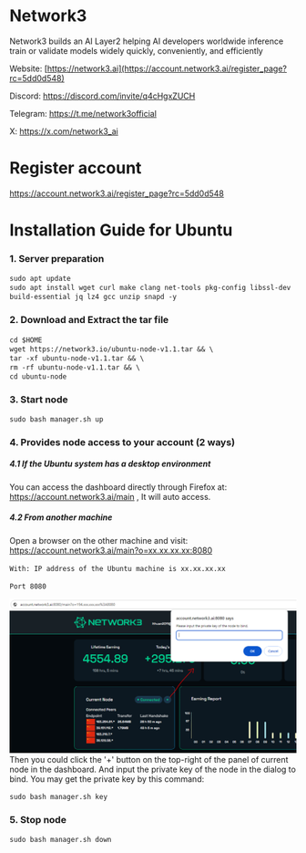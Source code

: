 # Network3
Network3 builds an AI Layer2 helping AI developers worldwide inference train or validate models widely quickly, conveniently, and efficiently

Website: [https://network3.ai](https://account.network3.ai/register_page?rc=5dd0d548)

Discord: https://discord.com/invite/q4cHgxZUCH

Telegram: https://t.me/network3official

X: https://x.com/network3_ai
# Register account

https://account.network3.ai/register_page?rc=5dd0d548

# Installation Guide for Ubuntu

### 1. Server preparation

```
sudo apt update
sudo apt install wget curl make clang net-tools pkg-config libssl-dev build-essential jq lz4 gcc unzip snapd -y
```


### 2. Download and Extract the tar file
```
cd $HOME
wget https://network3.io/ubuntu-node-v1.1.tar && \
tar -xf ubuntu-node-v1.1.tar && \
rm -rf ubuntu-node-v1.1.tar && \
cd ubuntu-node
```
### 3. Start node
```
sudo bash manager.sh up
```
### 4. Provides node access to your account (2 ways)

##### 4.1 If the Ubuntu system has a desktop environment

 You can access the dashboard directly through Firefox at: https://account.network3.ai/main , It will auto access.
 
##### 4.2  From another machine

Open a browser on the other machine and visit: https://account.network3.ai/main?o=xx.xx.xx.xx:8080

`With: IP address of the Ubuntu machine is xx.xx.xx.xx`

`Port 8080`

<img src="https://raw.githubusercontent.com/nodesynctop/Network3/main/network3.PNG">
Then you could click the '+' button on the top-right of the panel of current node in the dashboard. 
And input the private key of the node in the dialog to bind. You may get the private key by this command:

```
sudo bash manager.sh key
```
### 5. Stop node
```
sudo bash manager.sh down
```

